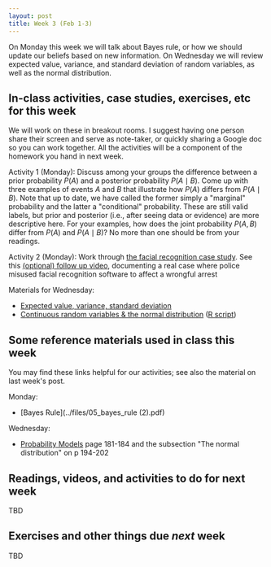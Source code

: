 ```yaml
---
layout: post
title: Week 3 (Feb 1-3)
---
```


On Monday this week we will talk about Bayes rule, or how we should update our beliefs based on new information.
On Wednesday we will review expected value, variance, and standard deviation of random variables, as well as the normal distribution.

##  In-class activities, case studies, exercises, etc for this week

We will work on these in breakout rooms. I suggest having one person share their screen and serve as note-taker, 
or quickly sharing a Google doc so you can work together. All the activities will be a component of the homework you hand in next week.

Activity 1 (Monday): Discuss among your groups the difference between a prior probability $P(A)$ and a posterior probability $P(A\mid B)$. Come up with three examples of events $A$ and $B$ that illustrate how $P(A)$ differs from $P(A\mid B)$.  Note that up to date, we have called the former simply a "marginal" probability and the latter a "conditional" probability.  These are still valid labels, but prior and posterior (i.e., after seeing data or evidence) are more descriptive here. For your examples, how does the joint probability $P(A,B)$ differ from $P(A)$ and $P(A\mid B)$? No more than one should be from your readings. 

Activity 2 (Monday): Work through [the facial recognition case study](../files/facial). See this [(optional) follow up video](https://www.youtube.com/watch?v=Tfgi9A9PfLU&ab_channel=acluvideos), documenting a real case where police misused facial recognition software to affect a wrongful arrest

Materials for Wednesday:
  - [Expected value, variance, standard deviation](../files/ev-var-2021.pdf)
  - [Continuous random variables & the normal distribution](../files/normal-distn-2021.pdf) ([R script](../files/normal.R))

## Some reference materials used in class this week

You may find these links helpful for our activities; see also the material on last week's post.

Monday:
  - [Bayes Rule](../files/05_bayes_rule (2).pdf)

Wednesday: 
  - [Probability Models](../files/17_probability_models.pdf) page 181-184 and the subsection "The normal distribution" on p 194-202
  
## Readings, videos, and activities to do for next week

TBD

## Exercises and other things due *next* week

TBD
